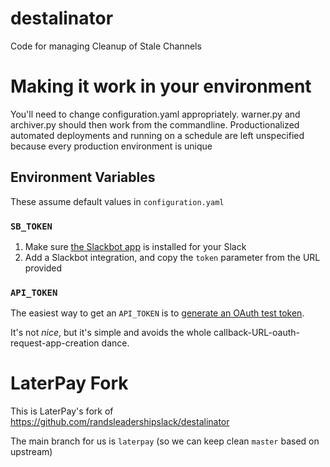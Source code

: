 # destalinator
Code for managing Cleanup of Stale Channels

# Making it work in your environment
You'll need to change configuration.yaml appropriately.  warner.py and archiver.py
should then work from the commandline.  Productionalized automated deployments
and running on a schedule are left unspecified because every production environment
is unique

## Environment Variables

These assume default values in `configuration.yaml`

### `SB_TOKEN`

1. Make sure [the Slackbot app](https://slack.com/apps/A0F81R8ET-slackbot) is installed for your Slack
2. Add a Slackbot integration, and copy the `token` parameter from the URL provided

### `API_TOKEN`

The easiest way to get an `API_TOKEN` is to [generate an OAuth test token](https://api.slack.com/docs/oauth-test-tokens).

It's not *nice*, but it's simple and avoids the whole callback-URL-oauth-request-app-creation dance.

# LaterPay Fork

This is LaterPay's fork of https://github.com/randsleadershipslack/destalinator

The main branch for us is `laterpay` (so we can keep clean `master` based on upstream)
